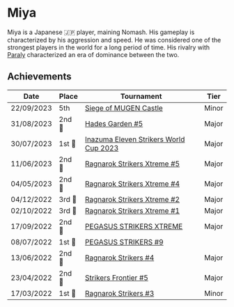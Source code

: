 # Miya

Miya is a Japanese :jp: player, maining Nomash.
His gameplay is characterized by his aggression and speed. 
He was considered one of the strongest players in the world for a long period of time.
His rivalry with [Paraly](paraly.md) characterized an era of dominance between the two.

## Achievements

| Date | Place | Tournament | Tier |
| - | - | - | - |
| 22/09/2023 | 5th | [Siege of MUGEN Castle](../../tournaments/misc/mugen.md) | Minor |
| 31/08/2023 |2nd :2nd_place_medal: | [Hades Garden #5](../../tournaments/hg/hg5.md) | Major |
| 30/07/2023 |1st :1st_place_medal: | [Inazuma Eleven Strikers World Cup 2023](../../tournaments/worldcup23.md) | Major |
| 11/06/2023 |2nd :2nd_place_medal: | [Ragnarok Strikers Xtreme #5](../../tournaments/ragna/ragnax5.md) | Major |
| 04/05/2023 |2nd :2nd_place_medal: | [Ragnarok Strikers Xtreme #4](../../tournaments/ragna/ragnax4.md) | Major |
| 04/12/2022 |3rd :3rd_place_medal: | [Ragnarok Strikers Xtreme #2](../../tournaments/ragna/ragnax2.md) | Major |
| 02/10/2022 |3rd :3rd_place_medal: | [Ragnarok Strikers Xtreme #1](../../tournaments/ragna/ragnax1.md) | Major |
| 17/09/2022 |2nd :2nd_place_medal: | [PEGASUS STRIKERS XTREME](../../tournaments/pegasus/pegasusx.md) | Major |
| 08/07/2022 |1st :1st_place_medal: | [PEGASUS STRIKERS #9](../../tournaments/pegasus/pegasus9.md) |
| 13/06/2022 |2nd :2nd_place_medal: | [Ragnarok Strikers #4](../../tournaments/ragna/ragna4.md) | Major |
| 23/04/2022 |2nd :2nd_place_medal: | [Strikers Frontier #5](../../tournaments/sf/sf5.md) | Major |
| 17/03/2022 |1st :1st_place_medal: | [Ragnarok Strikers #3](../../tournaments/ragna/ragna3.md) | Minor |
